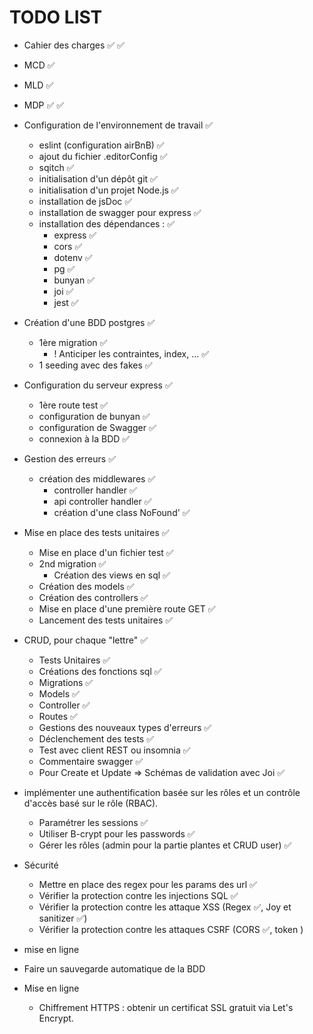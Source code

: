 # TODO LIST

- Cahier des charges ✅
   ✅
- MCD ✅
- MLD ✅
- MDP ✅
 ✅
- Configuration de l'environnement de travail ✅
  - eslint (configuration airBnB) ✅
  - ajout du fichier .editorConfig ✅
  - sqitch ✅
  - initialisation d'un dépôt git ✅
  - initialisation d'un projet Node.js ✅
  - installation de jsDoc ✅
  - installation de swagger pour express ✅
  - installation des dépendances : ✅
    - express ✅
    - cors ✅
    - dotenv ✅
    - pg ✅
    - bunyan ✅
    - joi ✅
    - jest ✅

- Création d'une BDD postgres ✅
  - 1ère migration ✅
    - ! Anticiper les contraintes, index, ... ✅
  - 1 seeding avec des fakes ✅

- Configuration du serveur express ✅
  - 1ère route test ✅
  - configuration de bunyan ✅
  - configuration de Swagger ✅
  - connexion à la BDD ✅

- Gestion des erreurs  ✅
  - création des middlewares ✅
    - controller handler ✅
    - api controller handler ✅
    - création d'une class NoFound' ✅

- Mise en place des tests unitaires ✅
  - Mise en place d'un fichier test ✅
  - 2nd migration ✅
    - Création des views en sql ✅
  - Création des models ✅
  - Création des controllers ✅
  - Mise en place d'une première route GET ✅
  - Lancement des tests unitaires ✅

- CRUD, pour chaque "lettre" ✅
  - Tests Unitaires ✅
  - Créations des fonctions sql ✅
  - Migrations ✅
  - Models ✅
  - Controller ✅
  - Routes ✅
  - Gestions des nouveaux types d'erreurs ✅
  - Déclenchement des tests ✅
  - Test avec client REST ou insomnia ✅
  - Commentaire swagger ✅
  - Pour Create et Update => Schémas de validation avec Joi ✅

- implémenter une authentification basée sur les rôles et un contrôle d'accès basé sur le rôle (RBAC).
  - Paramétrer les sessions ✅
  - Utiliser B-crypt pour les passwords ✅
  - Gérer les rôles (admin pour la partie plantes et CRUD user) ✅

- Sécurité
  - Mettre en place des regex pour les params des url ✅
  - Vérifier la protection contre les injections SQL ✅
  - Vérifier la protection contre les attaque XSS (Regex ✅, Joy et sanitizer ✅)
  - Vérifier la protection contre les attaques CSRF (CORS ✅, token )

- mise en ligne

- Faire un sauvegarde automatique de la BDD

- Mise en ligne
  - Chiffrement HTTPS : obtenir un certificat SSL gratuit via Let's Encrypt.
